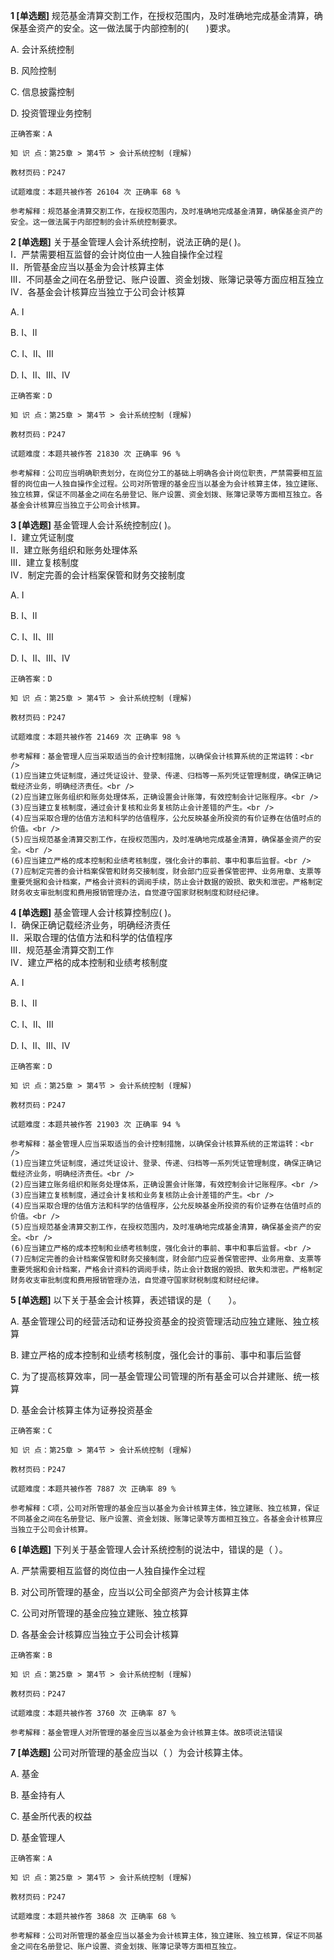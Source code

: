 **1 [单选题]** 规范基金清算交割工作，在授权范围内，及时准确地完成基金清算，确保基金资产的安全。这一做法属于内部控制的(&emsp;&emsp;)要求。

A. 会计系统控制

B. 风险控制

C. 信息披露控制

D. 投资管理业务控制

```
正确答案：A

知 识 点：第25章 > 第4节 > 会计系统控制 (理解)

教材页码：P247

试题难度：本题共被作答 26104 次 正确率 68 %

参考解释：规范基金清算交割工作，在授权范围内，及时准确地完成基金清算，确保基金资产的安全。这一做法属于内部控制的会计系统控制要求。
```


**2 [单选题]** 关于基金管理人会计系统控制，说法正确的是(       )。<br />
Ⅰ．严禁需要相互监督的会计岗位由一人独自操作全过程<br />
Ⅱ．所管基金应当以基金为会计核算主体<br />
Ⅲ．不同基金之间在名册登记、账户设置、资金划拨、账簿记录等方面应相互独立<br />
Ⅳ．各基金会计核算应当独立于公司会计核算

A. Ⅰ

B. Ⅰ、Ⅱ

C. Ⅰ、Ⅱ、Ⅲ

D. Ⅰ、Ⅱ、Ⅲ、Ⅳ

```
正确答案：D

知 识 点：第25章 > 第4节 > 会计系统控制 (理解)

教材页码：P247

试题难度：本题共被作答 21830 次 正确率 96 %

参考解释：公司应当明确职责划分，在岗位分工的基础上明确各会计岗位职责，严禁需要相互监督的岗位由一人独自操作全过程。公司对所管理的基金应当以基金为会计核算主体，独立建账、独立核算，保证不同基金之间在名册登记、账户设置、资金划拨、账簿记录等方面相互独立。各基金会计核算应当独立于公司会计核算。
```


**3 [单选题]** 基金管理人会计系统控制应(        )。<br />
Ⅰ．建立凭证制度<br />
Ⅱ．建立账务组织和账务处理体系<br />
Ⅲ．建立复核制度<br />
Ⅳ．制定完善的会计档案保管和财务交接制度

A. Ⅰ

B. Ⅰ、Ⅱ

C. Ⅰ、Ⅱ、Ⅲ

D. Ⅰ、Ⅱ、Ⅲ、Ⅳ

```
正确答案：D

知 识 点：第25章 > 第4节 > 会计系统控制 (理解)

教材页码：P247

试题难度：本题共被作答 21469 次 正确率 98 %

参考解释：基金管理人应当采取适当的会计控制措施，以确保会计核算系统的正常运转：<br />
(1)应当建立凭证制度，通过凭证设计、登录、传递、归档等一系列凭证管理制度，确保正确记载经济业务，明确经济责任。<br />
(2)应当建立账务组织和账务处理体系，正确设置会计账簿，有效控制会计记账程序。<br />
(3)应当建立复核制度，通过会计复核和业务复核防止会计差错的产生。<br />
(4)应当采取合理的估值方法和科学的估值程序，公允反映基金所投资的有价证券在估值时点的价值。<br />
(5)应当规范基金清算交割工作，在授权范围内，及时准确地完成基金清算，确保基金资产的安全。<br />
(6)应当建立严格的成本控制和业绩考核制度，强化会计的事前、事中和事后监督。<br />
(7)应制定完善的会计档案保管和财务交接制度，财会部门应妥善保管密押、业务用章、支票等重要凭据和会计档案，严格会计资料的调阅手续，防止会计数据的毁损、散失和泄密。严格制定财务收支审批制度和费用报销管理办法，自觉遵守国家财税制度和财经纪律。
```


**4 [单选题]** 基金管理人会计核算控制应(       )。<br />
Ⅰ．确保正确记载经济业务，明确经济责任<br />
Ⅱ．采取合理的估值方法和科学的估值程序<br />
Ⅲ．规范基金清算交割工作<br />
Ⅳ．建立严格的成本控制和业绩考核制度

A. Ⅰ

B. Ⅰ、Ⅱ

C. Ⅰ、Ⅱ、Ⅲ

D. Ⅰ、Ⅱ、Ⅲ、Ⅳ

```
正确答案：D

知 识 点：第25章 > 第4节 > 会计系统控制 (理解)

教材页码：P247

试题难度：本题共被作答 21903 次 正确率 94 %

参考解释：基金管理人应当采取适当的会计控制措施，以确保会计核算系统的正常运转：<br />
(1)应当建立凭证制度，通过凭证设计、登录、传递、归档等一系列凭证管理制度，确保正确记载经济业务，明确经济责任。<br />
(2)应当建立账务组织和账务处理体系，正确设置会计账簿，有效控制会计记账程序。<br />
(3)应当建立复核制度，通过会计复核和业务复核防止会计差错的产生。<br />
(4)应当采取合理的估值方法和科学的估值程序，公允反映基金所投资的有价证券在估值时点的价值。<br />
(5)应当规范基金清算交割工作，在授权范围内，及时准确地完成基金清算，确保基金资产的安全。<br />
(6)应当建立严格的成本控制和业绩考核制度，强化会计的事前、事中和事后监督。<br />
(7)应制定完善的会计档案保管和财务交接制度，财会部门应妥善保管密押、业务用章、支票等重要凭据和会计档案，严格会计资料的调阅手续，防止会计数据的毁损、散失和泄密。严格制定财务收支审批制度和费用报销管理办法，自觉遵守国家财税制度和财经纪律。
```


**5 [单选题]** 以下关于基金会计核算，表述错误的是（&emsp;&emsp;）。

A. 基金管理公司的经营活动和证券投资基金的投资管理活动应独立建账、独立核算

B. 建立严格的成本控制和业绩考核制度，强化会计的事前、事中和事后监督

C. 为了提高核算效率，同一基金管理公司管理的所有基金可以合并建账、统一核算

D. 基金会计核算主体为证券投资基金

```
正确答案：C

知 识 点：第25章 > 第4节 > 会计系统控制 (理解)

教材页码：P247

试题难度：本题共被作答 7887 次 正确率 89 %

参考解释：C项，公司对所管理的基金应当以基金为会计核算主体，独立建账、独立核算，保证不同基金之间在名册登记、账户设置、资金划拨、账簿记录等方面相互独立。各基金会计核算应当独立于公司会计核算。
```


**6 [单选题]** 下列关于基金管理人会计系统控制的说法中，错误的是（       ）。

A. 严禁需要相互监督的岗位由一人独自操作全过程

B. 对公司所管理的基金，应当以公司全部资产为会计核算主体

C. 公司对所管理的基金应独立建账、独立核算

D. 各基金会计核算应当独立于公司会计核算

```
正确答案：B

知 识 点：第25章 > 第4节 > 会计系统控制 (理解)

教材页码：P247

试题难度：本题共被作答 3760 次 正确率 87 %

参考解释：基金管理人对所管理的基金应当以基金为会计核算主体。故B项说法错误
```


**7 [单选题]** 公司对所管理的基金应当以（        ）为会计核算主体。

A. 基金

B. 基金持有人

C. 基金所代表的权益

D. 基金管理人

```
正确答案：A

知 识 点：第25章 > 第4节 > 会计系统控制 (理解)

教材页码：P247

试题难度：本题共被作答 3868 次 正确率 68 %

参考解释：公司对所管理的基金应当以基金为会计核算主体，独立建账、独立核算，保证不同基金之间在名册登记、账户设置、资金划拨、账簿记录等方面相互独立。
```

